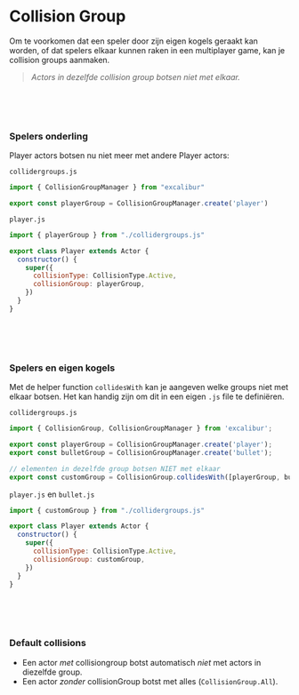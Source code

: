 # Collision Group

Om te voorkomen dat een speler door zijn eigen kogels geraakt kan worden, of dat spelers elkaar kunnen raken in een multiplayer game, kan je collision groups aanmaken. 

> *Actors in dezelfde collision group botsen niet met elkaar.*

<Br><br><br>

### Spelers onderling

Player actors botsen nu niet meer met andere Player actors:

`collidergroups.js`
```js
import { CollisionGroupManager } from "excalibur"

export const playerGroup = CollisionGroupManager.create('player')

```

`player.js`

```js
import { playerGroup } from "./collidergroups.js"

export class Player extends Actor {
  constructor() {
    super({
      collisionType: CollisionType.Active,
      collisionGroup: playerGroup,
    })
  }
}
```

<Br><br><br>

### Spelers en eigen kogels

Met de helper function `collidesWith` kan je aangeven welke groups niet met elkaar botsen. Het kan handig zijn om dit in een eigen `.js` file te definiëren.

`collidergroups.js`
```js
import { CollisionGroup, CollisionGroupManager } from 'excalibur';

export const playerGroup = CollisionGroupManager.create('player');
export const bulletGroup = CollisionGroupManager.create('bullet');

// elementen in dezelfde group botsen NIET met elkaar
export const customGroup = CollisionGroup.collidesWith([playerGroup, bulletGroup]);
```
`player.js` en `bullet.js`
```js
import { customGroup } from "./collidergroups.js"

export class Player extends Actor {
  constructor() {
    super({
      collisionType: CollisionType.Active,
      collisionGroup: customGroup,
    })
  }
}
```

<Br><Br><Br>

### Default collisions

- Een actor *met* collisiongroup botst automatisch *niet* met actors in diezelfde group.
- Een actor *zonder* collisionGroup botst met alles (`CollisionGroup.All`).
